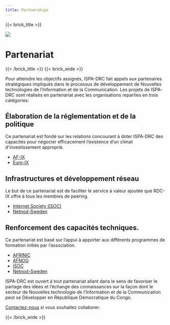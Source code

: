 ```yaml
---
title: Partnerships
---
```

{{< brick_title >}}

![](/uploads/photos/bricks.png)

# Partenariat

{{< /brick_title >}}
{{< brick_wide >}}

Pour atteindre les objectifs assignés, ISPA-DRC  fait appels aux partenaires stratégiques impliqués dans le processus de développement de Nouvelles technologies de l’Information et de la Communication. Les projets de ISPA-DRC sont réalisés en partenariat avec les organisations reparties en trois catégories:

## Élaboration de la réglementation et de la politique
Ce partenariat est fondé sur les relations concourant à doter ISPA-DRC des capacités  pour négocier efficacement l’existence d’un climat d'investissement approprié.

- <a href="https://www.af-ix.net/">AF-IX</a>
- <a href="<https://www.euro-ix.net/en/">Euro-IX</a>

## Infrastructures et développement réseau
Le but de ce partenariat est de faciliter le service à valeur ajoutée que RDC-IX  offre à tous les membres de peering.

- <a href="https://www.internetsociety.org/">Internet Society (ISOC)</a>
- <a href="https://www.netnod.se/">Netnod-Sweden</a>

## Renforcement des capacités techniques.
Ce partenariat est basé sur l’appui à apporter aux différents programmes de formation initiés par l’association.

- <a href="https://afrinic.net/">AFRINIC</a>
- <a href="https://www.afnog.org/index.php">AFNOG</a>
- <a href="https://www.internetsociety.org/">ISOC</a>
- <a href="https://www.netnod.se/">Netnod-Sweden</a>

ISPA-DRC est ouvert à tout partenariat allant dans le sens de favoriser  le partage des idées et l’échange des connaissances sur la façon dont le secteur de Nouvelles technologie de l’Information et de la Communication peut se Développer en République Démocratique du Congo.

<a href="mailto:info@ispa-drc.cd">Contactez-nous</a> 
si vous souhaitez collaborer.

{{< /brick_wide >}}